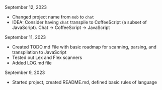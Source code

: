 September 12, 2023
- Changed project name from `mob` to `chat`
- IDEA: Consider having `chat` transpile to CoffeeScript (a subset of JavaScript). Chat -> CoffeeScript -> JavaScript

September 11, 2023
- Created TODO.md File with basic roadmap for scanning, parsing, and transpilation to JavaScript
- Tested out Lex and Flex scanners
- Added LOG.md file 

September 9, 2023
- Started project, created README.md, defined basic rules of language